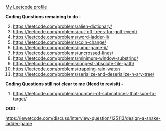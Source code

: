 [My Leetcode profile](https://leetcode.com/nikhilagrawal07/)

**Coding Questions remaining to do -** 

2. https://leetcode.com/problems/alien-dictionary/
4. https://leetcode.com/problems/cut-off-trees-for-golf-event/
5. https://leetcode.com/problems/word-ladder-ii/
7. https://leetcode.com/problems/coin-change/
8. https://leetcode.com/problems/jump-game-ii/
9. https://leetcode.com/problems/uncrossed-lines/
10. https://leetcode.com/problems/minimum-window-substring/
11. https://leetcode.com/problems/longest-absolute-file-path/
12. https://leetcode.com/problems/trapping-rain-water/
13. https://leetcode.com/problems/serialize-and-deserialize-n-ary-tree/


**Coding Questions still not clear to me (Need to revisit) -**

1. https://leetcode.com/problems/number-of-submatrices-that-sum-to-target/  

**OOD -** 

https://lewetcode.com/discuss/interview-question/125113/design-a-snake-ladder-game